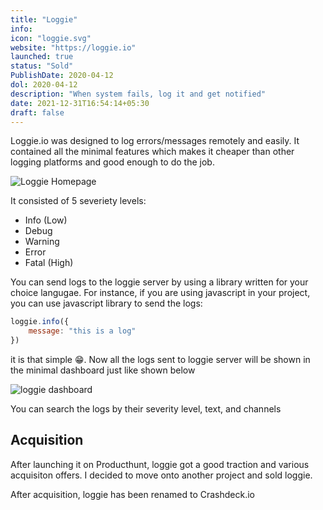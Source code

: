 ```yaml
---
title: "Loggie"
info:
icon: "loggie.svg"
website: "https://loggie.io"
launched: true
status: "Sold"
PublishDate: 2020-04-12
dol: 2020-04-12
description: "When system fails, log it and get notified" 
date: 2021-12-31T16:54:14+05:30
draft: false
---
```


Loggie.io was designed to log errors/messages remotely and easily. It contained all the minimal features which makes it cheaper than other logging platforms and good enough to do the job.

![Loggie Homepage](/img/screenshots/landing-page.jpeg)

It consisted of 5 severiety levels:

- Info (Low)
- Debug
- Warning
- Error
- Fatal (High)

You can send logs to the loggie server by using a library written for your choice langugae. For instance, if you are using javascript in your project, you can use javascript library to send the logs:

```js
loggie.info({
	message: "this is a log"
})
```

it is that simple 😁. Now all the logs sent to loggie server will be shown in the minimal dashboard just like shown below

![loggie dashboard](/img/screenshots/dashboard.jpeg)

You can search the logs by their severity level, text, and channels

## Acquisition

After launching it on Producthunt, loggie got a good traction and various acquisiton offers. I decided to move onto another project and sold loggie.

After acquisition, loggie has been renamed to Crashdeck.io